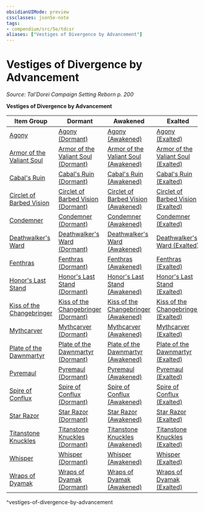 ```yaml
---
obsidianUIMode: preview
cssclasses: json5e-note
tags:
- compendium/src/5e/tdcsr
aliases: ["Vestiges of Divergence by Advancement"]
---
```

# Vestiges of Divergence by Advancement
*Source: Tal'Dorei Campaign Setting Reborn p. 200* 

**Vestiges of Divergence by Advancement**

| Item Group | Dormant | Awakened | Exalted |
|------------|---------|----------|---------|
| [Agony](/Systems/5e/items/agony-tdcsr.md) | [Agony (Dormant)](/Systems/5e/items/agony-dormant-tdcsr.md) | [Agony (Awakened)](/Systems/5e/items/agony-awakened-tdcsr.md) | [Agony (Exalted)](/Systems/5e/items/agony-exalted-tdcsr.md) |
| [Armor of the Valiant Soul](/Systems/5e/items/armor-of-the-valiant-soul-tdcsr.md) | [Armor of the Valiant Soul (Dormant)](/Systems/5e/items/armor-of-the-valiant-soul-dormant-tdcsr.md) | [Armor of the Valiant Soul (Awakened)](/Systems/5e/items/armor-of-the-valiant-soul-awakened-tdcsr.md) | [Armor of the Valiant Soul (Exalted)](/Systems/5e/items/armor-of-the-valiant-soul-exalted-tdcsr.md) |
| [Cabal's Ruin](/Systems/5e/items/cabals-ruin-tdcsr.md) | [Cabal's Ruin (Dormant)](/Systems/5e/items/cabals-ruin-dormant-tdcsr.md) | [Cabal's Ruin (Awakened)](/Systems/5e/items/cabals-ruin-awakened-tdcsr.md) | [Cabal's Ruin (Exalted)](/Systems/5e/items/cabals-ruin-exalted-tdcsr.md) |
| [Circlet of Barbed Vision](/Systems/5e/items/circlet-of-barbed-vision-tdcsr.md) | [Circlet of Barbed Vision (Dormant)](/Systems/5e/items/circlet-of-barbed-vision-dormant-tdcsr.md) | [Circlet of Barbed Vision (Awakened)](/Systems/5e/items/circlet-of-barbed-vision-awakened-tdcsr.md) | [Circlet of Barbed Vision (Exalted)](/Systems/5e/items/circlet-of-barbed-vision-exalted-tdcsr.md) |
| [Condemner](/Systems/5e/items/condemner-tdcsr.md) | [Condemner (Dormant)](/Systems/5e/items/condemner-dormant-tdcsr.md) | [Condemner (Awakened)](/Systems/5e/items/condemner-awakened-tdcsr.md) | [Condemner (Exalted)](/Systems/5e/items/condemner-exalted-tdcsr.md) |
| [Deathwalker's Ward](/Systems/5e/items/deathwalkers-ward-tdcsr.md) | [Deathwalker's Ward (Dormant)](/Systems/5e/items/deathwalkers-ward-dormant-tdcsr.md) | [Deathwalker's Ward (Awakened)](/Systems/5e/items/deathwalkers-ward-awakened-tdcsr.md) | [Deathwalker's Ward (Exalted)](/Systems/5e/items/deathwalkers-ward-exalted-tdcsr.md) |
| [Fenthras](/Systems/5e/items/fenthras-tdcsr.md) | [Fenthras (Dormant)](/Systems/5e/items/fenthras-dormant-tdcsr.md) | [Fenthras (Awakened)](/Systems/5e/items/fenthras-awakened-tdcsr.md) | [Fenthras (Exalted)](/Systems/5e/items/fenthras-exalted-tdcsr.md) |
| [Honor's Last Stand](/Systems/5e/items/honors-last-stand-tdcsr.md) | [Honor's Last Stand (Dormant)](/Systems/5e/items/honors-last-stand-dormant-tdcsr.md) | [Honor's Last Stand (Awakened)](/Systems/5e/items/honors-last-stand-awakened-tdcsr.md) | [Honor's Last Stand (Exalted)](/Systems/5e/items/honors-last-stand-exalted-tdcsr.md) |
| [Kiss of the Changebringer](/Systems/5e/items/kiss-of-the-changebringer-tdcsr.md) | [Kiss of the Changebringer (Dormant)](/Systems/5e/items/kiss-of-the-changebringer-dormant-tdcsr.md) | [Kiss of the Changebringer (Awakened)](/Systems/5e/items/kiss-of-the-changebringer-awakened-tdcsr.md) | [Kiss of the Changebringer (Exalted)](/Systems/5e/items/kiss-of-the-changebringer-exalted-tdcsr.md) |
| [Mythcarver](/Systems/5e/items/mythcarver-tdcsr.md) | [Mythcarver (Dormant)](/Systems/5e/items/mythcarver-dormant-tdcsr.md) | [Mythcarver (Awakened)](/Systems/5e/items/mythcarver-awakened-tdcsr.md) | [Mythcarver (Exalted)](/Systems/5e/items/mythcarver-exalted-tdcsr.md) |
| [Plate of the Dawnmartyr](/Systems/5e/items/plate-of-the-dawnmartyr-tdcsr.md) | [Plate of the Dawnmartyr (Dormant)](/Systems/5e/items/plate-of-the-dawnmartyr-dormant-tdcsr.md) | [Plate of the Dawnmartyr (Awakened)](/Systems/5e/items/plate-of-the-dawnmartyr-awakened-tdcsr.md) | [Plate of the Dawnmartyr (Exalted)](/Systems/5e/items/plate-of-the-dawnmartyr-exalted-tdcsr.md) |
| [Pyremaul](/Systems/5e/items/pyremaul-tdcsr.md) | [Pyremaul (Dormant)](/Systems/5e/items/pyremaul-dormant-tdcsr.md) | [Pyremaul (Awakened)](/Systems/5e/items/pyremaul-awakened-tdcsr.md) | [Pyremaul (Exalted)](/Systems/5e/items/pyremaul-exalted-tdcsr.md) |
| [Spire of Conflux](/Systems/5e/items/spire-of-conflux-tdcsr.md) | [Spire of Conflux (Dormant)](/Systems/5e/items/spire-of-conflux-dormant-tdcsr.md) | [Spire of Conflux (Awakened)](/Systems/5e/items/spire-of-conflux-awakened-tdcsr.md) | [Spire of Conflux (Exalted)](/Systems/5e/items/spire-of-conflux-exalted-tdcsr.md) |
| [Star Razor](/Systems/5e/items/star-razor-tdcsr.md) | [Star Razor (Dormant)](/Systems/5e/items/star-razor-dormant-tdcsr.md) | [Star Razor (Awakened)](/Systems/5e/items/star-razor-awakened-tdcsr.md) | [Star Razor (Exalted)](/Systems/5e/items/star-razor-exalted-tdcsr.md) |
| [Titanstone Knuckles](/Systems/5e/items/titanstone-knuckles-tdcsr.md) | [Titanstone Knuckles (Dormant)](/Systems/5e/items/titanstone-knuckles-dormant-tdcsr.md) | [Titanstone Knuckles (Awakened)](/Systems/5e/items/titanstone-knuckles-awakened-tdcsr.md) | [Titanstone Knuckles (Exalted)](/Systems/5e/items/titanstone-knuckles-exalted-tdcsr.md) |
| [Whisper](/Systems/5e/items/whisper-tdcsr.md) | [Whisper (Dormant)](/Systems/5e/items/whisper-dormant-tdcsr.md) | [Whisper (Awakened)](/Systems/5e/items/whisper-awakened-tdcsr.md) | [Whisper (Exalted)](/Systems/5e/items/whisper-exalted-tdcsr.md) |
| [Wraps of Dyamak](/Systems/5e/items/wraps-of-dyamak-tdcsr.md) | [Wraps of Dyamak (Dormant)](/Systems/5e/items/wraps-of-dyamak-dormant-tdcsr.md) | [Wraps of Dyamak (Awakened)](/Systems/5e/items/wraps-of-dyamak-awakened-tdcsr.md) | [Wraps of Dyamak (Exalted)](/Systems/5e/items/wraps-of-dyamak-exalted-tdcsr.md) |
^vestiges-of-divergence-by-advancement